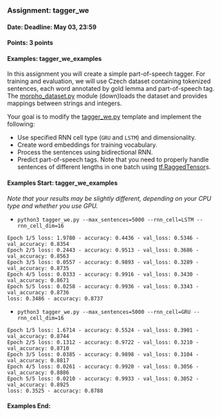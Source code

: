 ### Assignment: tagger_we
#### Date: Deadline: May 03, 23:59
#### Points: 3 points
#### Examples: tagger_we_examples

In this assignment you will create a simple part-of-speech tagger. For training
and evaluation, we will use Czech dataset containing tokenized sentences, each
word annotated by gold lemma and part-of-speech tag. The
[morpho_dataset.py](https://github.com/ufal/npfl114/tree/past-2021/labs/08/morpho_dataset.py)
module (down)loads the dataset and provides mappings between strings and integers.

Your goal is to modify the
[tagger_we.py](https://github.com/ufal/npfl114/tree/past-2021/labs/08/tagger_we.py)
template and implement the following:
- Use specified RNN cell type (`GRU` and `LSTM`) and dimensionality.
- Create word embeddings for training vocabulary.
- Process the sentences using bidirectional RNN.
- Predict part-of-speech tags.
Note that you need to properly handle sentences of different lengths in one
batch using [tf.RaggedTensor](https://www.tensorflow.org/guide/ragged_tensor)s.

#### Examples Start: tagger_we_examples
_Note that your results may be slightly different, depending on your CPU type and whether you use GPU._
- `python3 tagger_we.py --max_sentences=5000 --rnn_cell=LSTM --rnn_cell_dim=16`
```
Epoch 1/5 loss: 1.9780 - accuracy: 0.4436 - val_loss: 0.5346 - val_accuracy: 0.8354
Epoch 2/5 loss: 0.2443 - accuracy: 0.9513 - val_loss: 0.3686 - val_accuracy: 0.8563
Epoch 3/5 loss: 0.0557 - accuracy: 0.9893 - val_loss: 0.3289 - val_accuracy: 0.8735
Epoch 4/5 loss: 0.0333 - accuracy: 0.9916 - val_loss: 0.3430 - val_accuracy: 0.8671
Epoch 5/5 loss: 0.0258 - accuracy: 0.9936 - val_loss: 0.3343 - val_accuracy: 0.8736
loss: 0.3486 - accuracy: 0.8737
```
- `python3 tagger_we.py --max_sentences=5000 --rnn_cell=GRU --rnn_cell_dim=16`
```
Epoch 1/5 loss: 1.6714 - accuracy: 0.5524 - val_loss: 0.3901 - val_accuracy: 0.8744
Epoch 2/5 loss: 0.1312 - accuracy: 0.9722 - val_loss: 0.3210 - val_accuracy: 0.8710
Epoch 3/5 loss: 0.0385 - accuracy: 0.9898 - val_loss: 0.3104 - val_accuracy: 0.8817
Epoch 4/5 loss: 0.0261 - accuracy: 0.9920 - val_loss: 0.3056 - val_accuracy: 0.8886
Epoch 5/5 loss: 0.0210 - accuracy: 0.9933 - val_loss: 0.3052 - val_accuracy: 0.8925
loss: 0.3525 - accuracy: 0.8788
```
#### Examples End:
